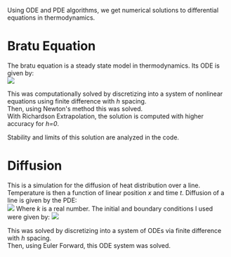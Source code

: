 Using ODE and PDE algorithms, we get numerical solutions to differential equations in thermodynamics.

# Bratu Equation
The bratu equation is a steady state model in thermodynamics. Its ODE is given by:  
<img src="https://render.githubusercontent.com/render/math?math=-\frac{d^2u}{dx}=\sigma*e^{u},u(0)=u(1)=0">
  
This was computationally solved by discretizing into a system of nonlinear equations using finite difference with <em>h</em> spacing.  
Then, using Newton's method this was solved.  
With Richardson Extrapolation, the solution is computed with higher accuracy for <em>h=0</em>.  
  
Stability and limits of this solution are analyzed in the code.  
  
# Diffusion
This is a simulation for the diffusion of heat distribution over a line. Temperature is then a function of linear position <em>x</em> and time <em>t</em>. Diffusion of a line is given by the PDE:  
<img src="https://render.githubusercontent.com/render/math?math=u_{t}=ku_{xx}">
Where <em>k</em> is a real number. The initial and boundary conditions I used were given by:
<img src="https://render.githubusercontent.com/render/math?math=u(x,0)=1,u(0,t)=u(1,t)=0">
  
This was solved by discretizing into a system of ODEs via finite difference with <em>h</em> spacing.  
Then, using Euler Forward, this ODE system was solved.
